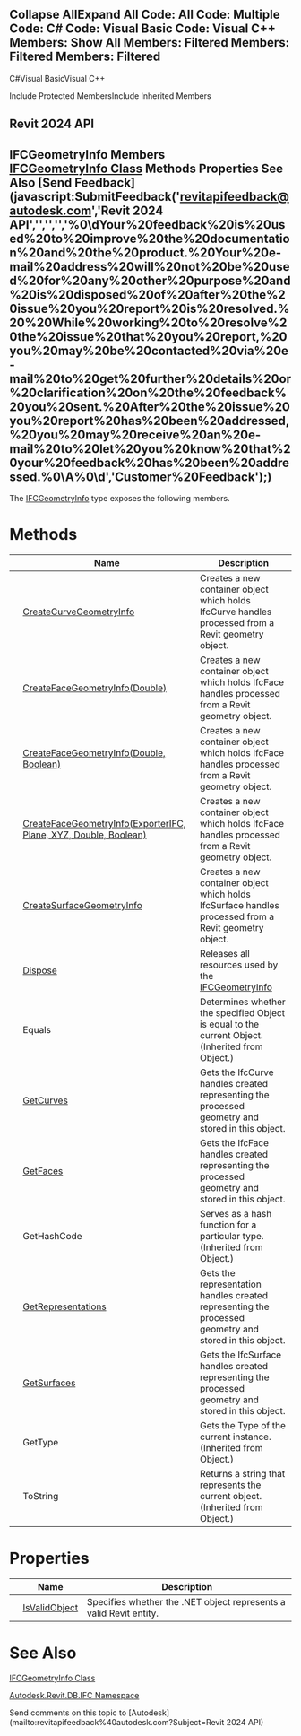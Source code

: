 ﻿

Collapse AllExpand All Code: All Code: Multiple Code: C# Code: Visual Basic Code: Visual C++  Members: Show All Members: Filtered Members: Filtered Members: Filtered   
---  
  
C#Visual BasicVisual C++

Include Protected MembersInclude Inherited Members

Revit 2024 API  
---  
IFCGeometryInfo Members  
[IFCGeometryInfo Class](741c57df-a409-ea0d-8cb8-edc93c19b74d.md) Methods Properties See Also [Send Feedback](javascript:SubmitFeedback\('revitapifeedback@autodesk.com','Revit 2024 API','','','','%0\\dYour%20feedback%20is%20used%20to%20improve%20the%20documentation%20and%20the%20product.%20Your%20e-mail%20address%20will%20not%20be%20used%20for%20any%20other%20purpose%20and%20is%20disposed%20of%20after%20the%20issue%20you%20report%20is%20resolved.%20%20While%20working%20to%20resolve%20the%20issue%20that%20you%20report,%20you%20may%20be%20contacted%20via%20e-mail%20to%20get%20further%20details%20or%20clarification%20on%20the%20feedback%20you%20sent.%20After%20the%20issue%20you%20report%20has%20been%20addressed,%20you%20may%20receive%20an%20e-mail%20to%20let%20you%20know%20that%20your%20feedback%20has%20been%20addressed.%0\\A%0\\d','Customer%20Feedback'\);)  
---  
  
The [IFCGeometryInfo](741c57df-a409-ea0d-8cb8-edc93c19b74d.md) type exposes the following members.

# Methods

|  | Name | Description |
| --- | --- | --- |
|  | [CreateCurveGeometryInfo](8adbbf9e-7f24-1d07-e988-ac49aac70700.md) | Creates a new container object which holds IfcCurve handles processed from a Revit geometry object. |
|  | [CreateFaceGeometryInfo(Double)](a2dd5b4f-d787-c938-3b71-16750d5aeccf.md) | Creates a new container object which holds IfcFace handles processed from a Revit geometry object. |
|  | [CreateFaceGeometryInfo(Double, Boolean)](4dba723d-b758-0962-7812-113f6bab9cf2.md) | Creates a new container object which holds IfcFace handles processed from a Revit geometry object. |
|  | [CreateFaceGeometryInfo(ExporterIFC, Plane, XYZ, Double, Boolean)](ac4f4f60-c2dc-57bb-03ad-29c67e13e50c.md) | Creates a new container object which holds IfcFace handles processed from a Revit geometry object. |
|  | [CreateSurfaceGeometryInfo](f8c08a08-7bf4-48b3-73e9-f34a449bc890.md) | Creates a new container object which holds IfcSurface handles processed from a Revit geometry object. |
|  | [Dispose](6c435da1-0a13-3db8-1aac-98df23087759.md) | Releases all resources used by the [IFCGeometryInfo](741c57df-a409-ea0d-8cb8-edc93c19b74d.md) |
|  | Equals | Determines whether the specified Object is equal to the current Object. (Inherited from Object.) |
|  | [GetCurves](d499bdaa-b2a6-caea-3ee1-6c9e74d0abbf.md) | Gets the IfcCurve handles created representing the processed geometry and stored in this object. |
|  | [GetFaces](75cb7394-3f9b-5aff-48cd-d097eb4553ba.md) | Gets the IfcFace handles created representing the processed geometry and stored in this object. |
|  | GetHashCode | Serves as a hash function for a particular type.  (Inherited from Object.) |
|  | [GetRepresentations](87d64bab-218f-7dab-8e0a-7e2a8be2543f.md) | Gets the representation handles created representing the processed geometry and stored in this object. |
|  | [GetSurfaces](70ea4451-78f1-6a56-2d5d-c062edbd4f1f.md) | Gets the IfcSurface handles created representing the processed geometry and stored in this object. |
|  | GetType | Gets the Type of the current instance. (Inherited from Object.) |
|  | ToString | Returns a string that represents the current object. (Inherited from Object.) |
  
# Properties

|  | Name | Description |
| --- | --- | --- |
|  | [IsValidObject](6d72146a-69ee-7ed9-a0b1-0aeb70e2a883.md) | Specifies whether the .NET object represents a valid Revit entity. |
  
# See Also

[IFCGeometryInfo Class](741c57df-a409-ea0d-8cb8-edc93c19b74d.md)

[Autodesk.Revit.DB.IFC Namespace](b823fafb-1ba1-896b-4097-142c2817ce74.md)

Send comments on this topic to [Autodesk](mailto:revitapifeedback%40autodesk.com?Subject=Revit 2024 API)
